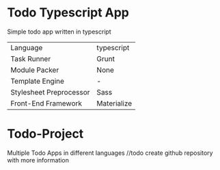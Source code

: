# Todo Typescript App
Simple todo app written in typescript

| | |
|:--------------|:-------------|
| Language | typescript |
| Task Runner | Grunt |
| Module Packer | None |
| Template Engine | - |
| Stylesheet Preprocessor  | Sass |
| Front-End Framework | Materialize |

# Todo-Project
Multiple Todo Apps in different languages 
//todo create github repository with more information

